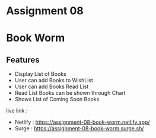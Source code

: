 # Assignment 08
# Book Worm

## Features

- Display List of Books
- User can add Books to WishList
- User can add Books Read List
- Read List Books can be shown through Chart
- Shows List of Coming Soon Books


live link :
- Netlify :  https://assignment-08-book-worm.netlify.app/
- Surge   :  https://assignment-08-book-worm.surge.sh/